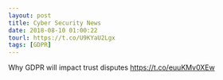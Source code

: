 ```yaml
---
layout: post
title: Cyber Security News
date: 2018-08-10 01:00:22
tourl: https://t.co/U9KYaU2Lgx
tags: [GDPR]
---
```

Why GDPR will impact trust disputes https://t.co/euuKMv0XEw